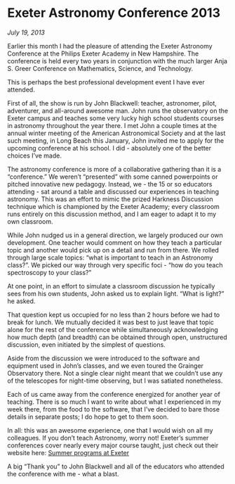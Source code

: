 # Exeter Astronomy Conference 2013
*July 19, 2013*

Earlier this month I had the pleasure of attending the Exeter Astronomy Conference at the Philips Exeter Academy in New Hampshire. The conference is held every two years in conjunction with the much larger Anja S. Greer Conference on Mathematics, Science, and Technology. 

This is perhaps the best professional development event I have ever attended. 

First of all, the show is run by John Blackwell: teacher, astronomer, pilot, adventurer, and all-around awesome man. John runs the observatory on the Exeter campus and teaches some very lucky high school students courses in astronomy throughout the year there. I met John a couple times at the annual winter meeting of the American Astronomical Society and at the last such meeting, in Long Beach this January, John invited me to apply for the upcoming conference at his school. I did - absolutely one of the better choices I’ve made.

The astronomy conference is more of a collaborative gathering than it is a “conference.” We weren’t “presented” with some canned powerpoints or pitched innovative new pedagogy. Instead, we - the 15 or so educators attending - sat around a table and discussed our experiences in teaching astronomy. This was an effort to mimic the prized Harkness Discussion technique which is championed by the Exeter Academy; every classroom runs entirely on this discussion method, and I am eager to adapt it to my own classroom. 

While John nudged us in a general direction, we largely produced our own development. One teacher would comment on how they teach a particular topic and another would pick up on a detail and run from there. We rolled through large scale topics: “what is important to teach in an Astronomy class?”.  We picked our way through very specific foci - “how do you teach spectroscopy to your class?”

At one point, in an effort to simulate a classroom discussion he typically sees from his own students, John asked us to explain light. “What is light?” he asked.

That question kept us occupied for no less than 2 hours before we had to break for lunch. We mutually decided it was best to just leave that topic alone for the rest of the conference while simultaneously acknowledging how much depth (and breadth) can be obtained through open, unstructured discussion, even initiated by the simplest of questions. 

Aside from the discussion we were introduced to the software and equipment used in John’s classes, and we even toured the Grainger Observatory there. Not a single clear night meant that we couldn’t use any of the telescopes for night-time observing, but I was satiated nonetheless.

Each of us came away from the conference energized for another year of teaching. There is so much I want to write about what I experienced in my week there, from the food to the software, that I’ve decided to bare those details in separate posts; I do hope to get to them soon.

In all: this was an awesome experience, one that I would wish on all my colleagues. If you don’t teach Astronomy, worry not! Exeter’s summer conferences cover nearly every major course taught, just check out their website here: [Summer programs at Exeter](http://www.exeter.edu/summer_programs/7313.aspx)

A big “Thank you” to John Blackwell and all of the educators who attended the conference with me - what a blast.

